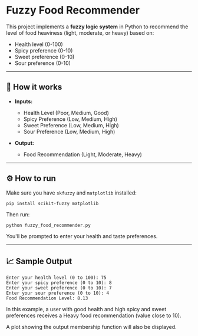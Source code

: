 # Fuzzy Food Recommender

This project implements a **fuzzy logic system** in Python to recommend the level of food heaviness (light, moderate, or heavy) based on:

- Health level (0-100)
- Spicy preference (0-10)
- Sweet preference (0-10)
- Sour preference (0-10)

---

## 🧠 How it works

- **Inputs:**
  - Health Level (Poor, Medium, Good)
  - Spicy Preference (Low, Medium, High)
  - Sweet Preference (Low, Medium, High)
  - Sour Preference (Low, Medium, High)

- **Output:**
  - Food Recommendation (Light, Moderate, Heavy)

---

## ⚙️ How to run

Make sure you have `skfuzzy` and `matplotlib` installed:

```bash
pip install scikit-fuzzy matplotlib
```
Then run:
```
python fuzzy_food_recommender.py
```
You'll be prompted to enter your health and taste preferences.

---
## 📈 Sample Output
```
Enter your health level (0 to 100): 75
Enter your spicy preference (0 to 10): 8
Enter your sweet preference (0 to 10): 7
Enter your sour preference (0 to 10): 4
Food Recommendation Level: 8.13
```
In this example, a user with good health and high spicy and sweet preferences receives a Heavy food recommendation (value close to 10).

A plot showing the output membership function will also be displayed.

